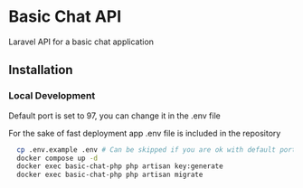 # Basic Chat API

Laravel API for a basic chat application

## Installation

### Local Development

Default port is set to 97, you can change it in the .env file

For the sake of fast deployment app .env file is included in the repository

```sh
  cp .env.example .env # Can be skipped if you are ok with default ports
  docker compose up -d
  docker exec basic-chat-php php artisan key:generate
  docker exec basic-chat-php php artisan migrate
```
